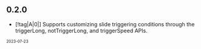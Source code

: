 ## 0.2.0

- [!tag|A|0|] Supports customizing slide triggering conditions through the triggerLong, notTriggerLong, and triggerSpeed APIs.

<font size=1>2023-07-23</font>
